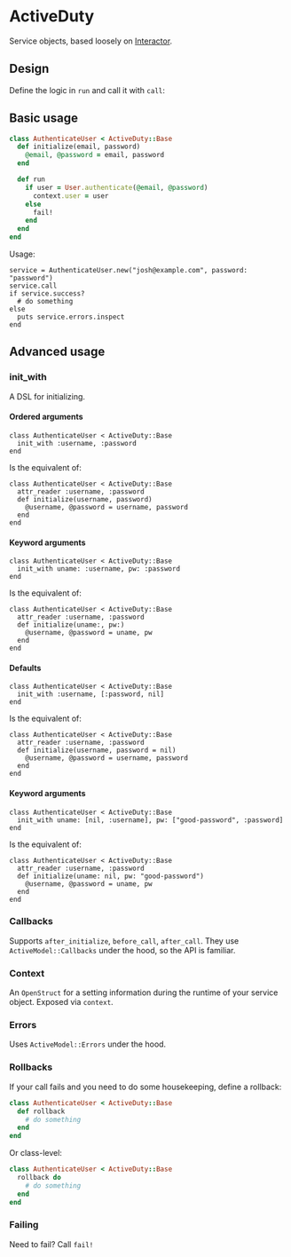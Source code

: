 # ActiveDuty

Service objects, based loosely on [Interactor](https://github.com/collectiveidea/interactor).

## Design 

Define the logic in `run` and call it with `call`:

## Basic usage 

```ruby
class AuthenticateUser < ActiveDuty::Base
  def initialize(email, password)
    @email, @password = email, password 
  end

  def run
    if user = User.authenticate(@email, @password)
      context.user = user 
    else
      fail!
    end
  end
end
```

Usage: 

```
service = AuthenticateUser.new("josh@example.com", password: "password")
service.call 
if service.success?
  # do something
else
  puts service.errors.inspect 
end 
```

## Advanced usage 

### init_with

A DSL for initializing.

#### Ordered arguments

```
class AuthenticateUser < ActiveDuty::Base 
  init_with :username, :password 
end 
```

Is the equivalent of:

```
class AuthenticateUser < ActiveDuty::Base 
  attr_reader :username, :password 
  def initialize(username, password)
    @username, @password = username, password 
  end 
end 
```

#### Keyword arguments 

```
class AuthenticateUser < ActiveDuty::Base 
  init_with uname: :username, pw: :password  
end 
```

Is the equivalent of:

```
class AuthenticateUser < ActiveDuty::Base 
  attr_reader :username, :password 
  def initialize(uname:, pw:)
    @username, @password = uname, pw 
  end 
end 
```

#### Defaults 

```
class AuthenticateUser < ActiveDuty::Base 
  init_with :username, [:password, nil] 
end 
```

Is the equivalent of:

```
class AuthenticateUser < ActiveDuty::Base 
  attr_reader :username, :password 
  def initialize(username, password = nil)
    @username, @password = username, password 
  end 
end 
```

#### Keyword arguments 

```
class AuthenticateUser < ActiveDuty::Base 
  init_with uname: [nil, :username], pw: ["good-password", :password]
end 
```

Is the equivalent of:

```
class AuthenticateUser < ActiveDuty::Base 
  attr_reader :username, :password 
  def initialize(uname: nil, pw: "good-password")
    @username, @password = uname, pw 
  end 
end 
```

### Callbacks 

Supports `after_initialize`, `before_call`, `after_call`. They use `ActiveModel::Callbacks` under the hood, so the API is familiar.

### Context 

An `OpenStruct` for a setting information during the runtime of your service object. Exposed via `context`.

### Errors 

Uses `ActiveModel::Errors` under the hood.

### Rollbacks 

If your call fails and you need to do some housekeeping, define a rollback:

```ruby 
class AuthenticateUser < ActiveDuty::Base
  def rollback 
    # do something 
  end
end
```

Or class-level: 

```ruby 
class AuthenticateUser < ActiveDuty::Base
  rollback do 
    # do something 
  end 
end
```

### Failing 

Need to fail? Call `fail!`
